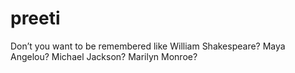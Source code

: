 # preeti
Don’t you want to be remembered like William Shakespeare? Maya Angelou? Michael Jackson? Marilyn Monroe?
